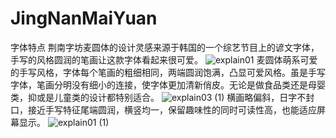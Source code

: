 # JingNanMaiYuan
字体特点
荆南字坊麦圆体的设计灵感来源于韩国的一个综艺节目上的谚文字体，手写的风格圆润的笔画让这款字体看起来很可爱。
![explain01](https://user-images.githubusercontent.com/59170247/153530716-488dc53c-09a8-497f-b92c-bd817686bbdf.jpg)
麦圆体萌系可爱的手写风格，字体每个笔画的粗细相同，两端圆润饱满，凸显可爱风格。虽是手写字体，笔画分明没有细小的连接，使字体更加清新俏皮。无论是做食品类还是母婴类，抑或是儿童类的设计都特别适合。
![explain03 (1)](https://user-images.githubusercontent.com/59170247/153530734-e33b6571-8f15-4920-a0c0-c21b3170c792.png)
横画略偏斜，日字不封口，接近手写特征尾端圆润，横竖均一，保留趣味性的同时可读性高，也能适应屏幕显示。
![explain01 (1)](https://user-images.githubusercontent.com/59170247/153530754-b68ff2b9-f866-4d71-8d8f-67b9837770b5.png)
